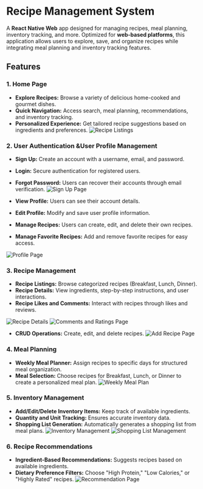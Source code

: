 # Recipe Management System

A **React Native Web** app designed for managing recipes, meal planning, inventory tracking, and more. Optimized for **web-based platforms**, this application allows users to explore, save, and organize recipes while integrating meal planning and inventory tracking features.

## Features

### 1. **Home Page** 
- **Explore Recipes:** Browse a variety of delicious home-cooked and gourmet dishes.  
- **Quick Navigation:** Access search, meal planning, recommendations, and inventory tracking.  
- **Personalized Experience:** Get tailored recipe suggestions based on ingredients and preferences.
![Recipe Listings](src/screenshot/home.png)

### 2. **User Authentication &User Profile Management**
- **Sign Up:** Create an account with a username, email, and password.
- **Login:** Secure authentication for registered users.
- **Forgot Password:** Users can recover their accounts through email verification.
 ![Sign Up Page](src/screenshot/login.png)

- **View Profile:** Users can see their account details.
- **Edit Profile:** Modify and save user profile information.
- **Manage Recipes:** Users can create, edit, and delete their own recipes.
- **Manage Favorite Recipes:** Add and remove favorite recipes for easy access.

 ![Profile Page](src/screenshot/profilr.png)


### 3. **Recipe Management**
- **Recipe Listings:** Browse categorized recipes (Breakfast, Lunch, Dinner).
- **Recipe Details:** View ingredients, step-by-step instructions, and user interactions.
- **Recipe Likes and Comments:** Interact with recipes through likes and reviews.

 ![Recipe Details](src/screenshot/details.png)
 ![Comments and Ratings Page](src/screenshot/comment.png)
 
 - **CRUD Operations:** Create, edit, and delete recipes.
 ![Add Recipe Page](src/screenshot/add.png)

### 4. **Meal Planning**
- **Weekly Meal Planner:** Assign recipes to specific days for structured meal organization.
- **Meal Selection:** Choose recipes for Breakfast, Lunch, or Dinner to create a personalized meal plan.
![Weekly Meal Plan](src/screenshot/plan.png)

### 5. **Inventory Management**
- **Add/Edit/Delete Inventory Items:** Keep track of available ingredients.
- **Quantity and Unit Tracking:** Ensures accurate inventory data.
- **Shopping List Generation:** Automatically generates a shopping list from meal plans.
 ![Inventory Management](src/screenshot/inven.png)
![Shopping List Management](src/screenshot/shoping.png)

### 6. **Recipe Recommendations**
- **Ingredient-Based Recommendations:** Suggests recipes based on available ingredients.
- **Dietary Preference Filters:** Choose "High Protein," "Low Calories," or "Highly Rated" recipes.
 ![Recommendation Page](src/screenshot/recom.png)

